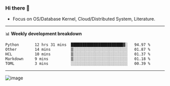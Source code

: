 ### Hi there 👋
<!-- * Daily Meditation via Leetcode/Competitive-Programming. -->
* Focus on OS/Database Kernel, Cloud/Distributed System, Literature.

-------

📊 **Weekly development breakdown**
<!--START_SECTION:waka-->

```txt
Python       12 hrs 31 mins  ███████████████████████▓░   94.97 %
Other        14 mins         ▒░░░░░░░░░░░░░░░░░░░░░░░░   01.87 %
HCL          10 mins         ▒░░░░░░░░░░░░░░░░░░░░░░░░   01.37 %
Markdown     9 mins          ▒░░░░░░░░░░░░░░░░░░░░░░░░   01.18 %
TOML         3 mins          ░░░░░░░░░░░░░░░░░░░░░░░░░   00.39 %
```

<!--END_SECTION:waka-->

-------

<!-- [![Leetcode Stats](https://leetcard.jacoblin.cool/hzhang413?font=Fira+Mono)](https://leetcode.com/fxrc) -->
![image](./cyberpunk-ghost-in-the-shell.gif)
<!--![image](./gis-archive.png)-->
